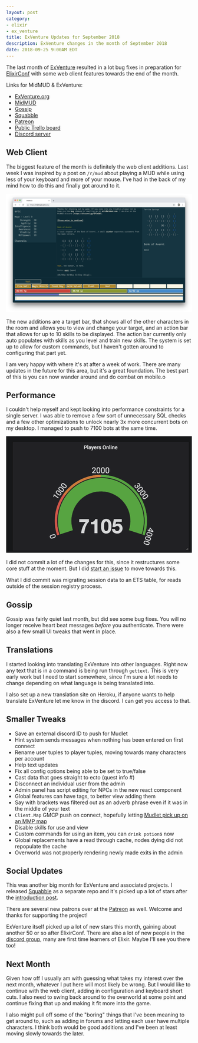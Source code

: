 ```yaml
---
layout: post
category:
- elixir
- ex_venture
title: ExVenture Updates for September 2018
description: ExVenture changes in the month of September 2018
date: 2018-09-25 9:00AM EDT
---
```


The last month of [ExVenture][exventure-github] resulted in a lot bug fixes in preparation for [ElixirConf][elixirconf] with some web client features towards the end of the month.

Links for MidMUD & ExVenture:

- [ExVenture.org][exventure]
- [MidMUD][midmud]
- [Gossip][gossip]
- [Squabble][squabble]
- [Patreon][patreon]
- [Public Trello board][trello]
- [Discord server][discord]

## Web Client

The biggest feature of the month is definitely the web client additions. Last week I was inspired by a post on `/r/mud` about playing a MUD while using less of your keyboard and more of your mouse. I've had in the back of my mind how to do this and finally got around to it.

![ExVenture web client action bar](/images/2018-09-exventure-action-bar.png)

The new additions are a target bar, that shows all of the other characters in the room and allows you to view and change your target, and an action bar that allows for up to 10 skills to be displayed. The action bar currently only auto populates with skills as you level and train new skills. The system is set up to allow for custom commands, but I haven't gotten around to configuring that part yet.

I am very happy with where it's at after a week of work. There are many updates in the future for this area, but it's a great foundation. The best part of this is you can now wander around and do combat on mobile.o

## Performance

I couldn't help myself and kept looking into performance constraints for a single server. I was able to remove a few sort of unnecessary SQL checks and a few other optimizations to unlock nearly 3x more concurrent bots on my desktop. I managed to push to 7100 bots at the same time.

![ExVenture concurrent player guage](/images/2018-09-exventure-performance.png)

I did not commit a lot of the changes for this, since it restructures some core stuff at the moment. But I did [start an issue](https://github.com/oestrich/ex_venture/issues/78) to move towards this.

What I did commit was migrating session data to an ETS table, for reads outside of the session registry process.

## Gossip

Gossip was fairly quiet last month, but did see some bug fixes. You will no longer receive heart beat messages _before_ you authenticate. There were also a few small UI tweaks that went in place.

## Translations

I started looking into translating ExVenture into other languages. Right now any text that is in a command is being run through `gettext`. This is very early work but I need to start somewhere, since I'm sure a lot needs to change depending on what language is being translated into.

I also set up a new translation site on Heroku, if anyone wants to help translate ExVenture let me know in the discord. I can get you access to that.

## Smaller Tweaks

- Save an external discord ID to push for Mudlet
- Hint system sends messages when nothing has been entered on first connect
- Rename user tuples to player tuples, moving towards many characters per account
- Help text updates
- Fix all config options being able to be set to true/false
- Cast data that goes straight to ecto (quest info #)
- Disconnect an individual user from the admin
- Admin panel has script editing for NPCs in the new react component
- Global features can have tags, to better view adding them
- Say with brackets was filtered out as an adverb phrase even if it was in the middle of your text
- `Client.Map` GMCP push on connect, hopefully letting [Mudlet pick up on an MMP map](https://github.com/Mudlet/Mudlet/issues/1962)
- Disable skills for use and view
- Custom commands for using an item, you can `drink potion`s now
- Global replacements have a read through cache, nodes dying did not repopulate the cache
- Overworld was not properly rendering newly made exits in the admin

## Social Updates

This was another big month for ExVenture and associated projects. I released [Squabble][squabble] as a separate repo and it's picked up a lot of stars after the [introduction post][squabble-intro].

There are several new patrons over at the [Patreon][patreon] as well. Welcome and thanks for supporting the project!

ExVenture itself picked up a lot of new stars this month, gaining about another 50 or so after ElixirConf. There are also a lot of new people in the [discord group][discord], many are first time learners of Elixir. Maybe I'll see you there too!

## Next Month

Given how off I usually am with guessing what takes my interest over the next month, whatever I put here will most likely be wrong. But I would like to continue with the web client, adding in configuration and keyboard short cuts. I also need to swing back around to the overworld at some point and continue fixing that up and making it fit more into the game.

I also might pull off some of the "boring" things that I've been meaning to get around to, such as adding in forums and letting each user have multiple characters. I think both would be good additions and I've been at least moving slowly towards the later.

[exventure]: http://exventure.org
[exventure-github]: https://github.com/oestrich/ex_venture
[squabble]: https://github.com/oestrich/squabble
[gossip]: https://gossip.haus
[midmud]: https://midmud.com
[patreon]: https://www.patreon.com/exventure
[trello]: https://trello.com/b/PFGmFWmu/exventure
[discord]: https://discord.gg/GPEa6dB
[mud-coders]: https://mudcoders.com/
[squabble-intro]: https://blog.oestrich.org/2018/09/introducing-squabble
[elixirconf]: https://elixirconf.com/
[venture-bot]: https://github.com/oestrich/venture_bot
